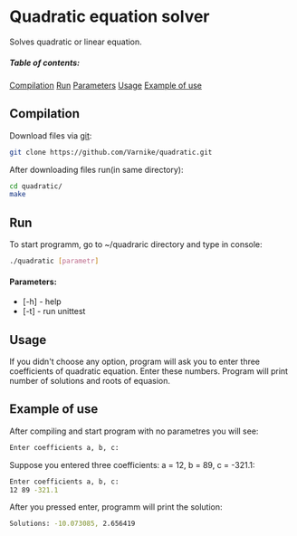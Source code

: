 # Quadratic equation solver
Solves quadratic or linear equation.
##### Table of contents:
[Compilation](#compilation)
[Run](#run)
[Parameters](#parameters)
[Usage](#usage)
[Example of use](#example)
## Compilation
Download files via [git]("https://git-scm.com/"):
```sh
git clone https://github.com/Varnike/quadratic.git
```
After downloading files run(in same directory):
```sh
cd quadratic/
make
```
## Run
To start programm, go to ~/quadraric directory and type in console:
```sh
./quadratic [parametr]
```
#### Parameters:
- [-h] - help
- [-t] - run unittest
 
## Usage
If you didn't choose any option, program will ask you to enter three coefficients of quadratic equation. Enter these numbers. Program will print number of solutions and roots of equasion.

## Example of use
After compiling and start program with no parametres you will see:
```sh
Enter coefficients a, b, c: 
```
Suppose you entered three coefficients: a = 12, b = 89, c = -321.1:
```sh
Enter coefficients a, b, c: 
12 89 -321.1
```
After you pressed enter, programm will print the solution:
```sh
Solutions: -10.073085, 2.656419
```
